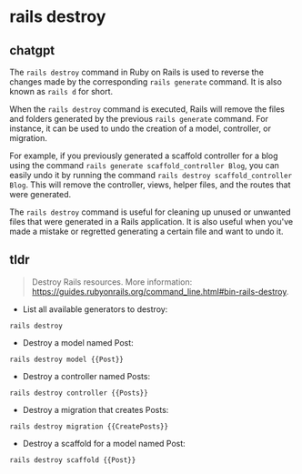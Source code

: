 # rails destroy 
## chatgpt 
The `rails destroy` command in Ruby on Rails is used to reverse the changes made by the corresponding `rails generate` command. It is also known as `rails d` for short.

When the `rails destroy` command is executed, Rails will remove the files and folders generated by the previous `rails generate` command. For instance, it can be used to undo the creation of a model, controller, or migration. 

For example, if you previously generated a scaffold controller for a blog using the command `rails generate scaffold_controller Blog`, you can easily undo it by running the command `rails destroy scaffold_controller Blog`. This will remove the controller, views, helper files, and the routes that were generated.

The `rails destroy` command is useful for cleaning up unused or unwanted files that were generated in a Rails application. It is also useful when you've made a mistake or regretted generating a certain file and want to undo it. 

## tldr 
 
> Destroy Rails resources.
> More information: <https://guides.rubyonrails.org/command_line.html#bin-rails-destroy>.

- List all available generators to destroy:

`rails destroy`

- Destroy a model named Post:

`rails destroy model {{Post}}`

- Destroy a controller named Posts:

`rails destroy controller {{Posts}}`

- Destroy a migration that creates Posts:

`rails destroy migration {{CreatePosts}}`

- Destroy a scaffold for a model named Post:

`rails destroy scaffold {{Post}}`
